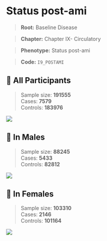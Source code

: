 # Status post-ami

> **Root:** Baseline Disease  

> **Chapter:** Chapter IX- Circulatory  

> **Phenotype:** Status post-ami  

> **Code:** `I9_POSTAMI`

## 🧪 All Participants  
> Sample size: **191555**  
> Cases: **7579**  
> Controls: **183976**
<img src="/Disease/Figures/ALL/Incidence/I9_POSTAMI.png"/>
<CsvTable src="/public/Disease/Data/ALL/Incidence/COX_I9_POSTAMI.csv" label="🔍 View full results" />

## 👨 In Males  
> Sample size: **88245**  
> Cases: **5433**  
> Controls: **82812**
<img src="/Disease/Figures/Male/Incidence/I9_POSTAMI.png"/>
<CsvTable src="/public/Disease/Data/Male/Incidence/COX_I9_POSTAMI.csv" label="🔍 View full results" />

## 👩 In Females  
> Sample size: **103310**  
> Cases: **2146**  
> Controls: **101164**
<img src="/Disease/Figures/Female/Incidence/I9_POSTAMI.png"/>
<CsvTable src="/public/Disease/Data/Female/Incidence/COX_I9_POSTAMI.csv" label="🔍 View full results" />
